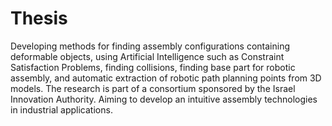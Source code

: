 # Thesis
Developing methods for finding assembly configurations containing deformable objects, using Artificial Intelligence such as Constraint Satisfaction Problems, finding collisions, finding base part for robotic assembly, and automatic extraction of robotic path planning points from 3D models.
The research is part of  a consortium sponsored by the Israel Innovation Authority. Aiming to develop an intuitive assembly technologies in industrial applications. 
